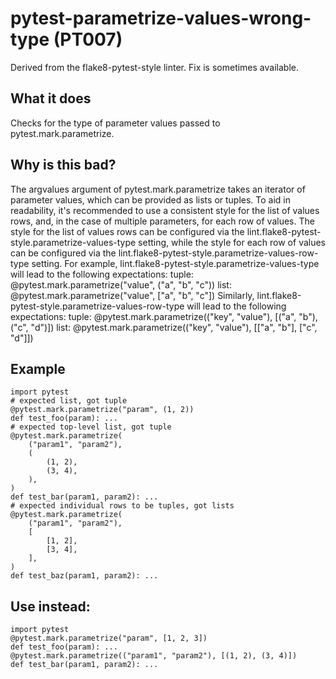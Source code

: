 # pytest-parametrize-values-wrong-type (PT007)
Derived from the flake8-pytest-style linter.
Fix is sometimes available.
## What it does
Checks for the type of parameter values passed to pytest.mark.parametrize.
## Why is this bad?
The argvalues argument of pytest.mark.parametrize takes an iterator of
parameter values, which can be provided as lists or tuples.
To aid in readability, it's recommended to use a consistent style for the
list of values rows, and, in the case of multiple parameters, for each row
of values.
The style for the list of values rows can be configured via the
lint.flake8-pytest-style.parametrize-values-type setting, while the
style for each row of values can be configured via the
lint.flake8-pytest-style.parametrize-values-row-type setting.
For example, lint.flake8-pytest-style.parametrize-values-type will lead to
the following expectations:
tuple: @pytest.mark.parametrize("value", ("a", "b", "c"))
list: @pytest.mark.parametrize("value", ["a", "b", "c"])
Similarly, lint.flake8-pytest-style.parametrize-values-row-type will lead to
the following expectations:
tuple: @pytest.mark.parametrize(("key", "value"), [("a", "b"), ("c", "d")])
list: @pytest.mark.parametrize(("key", "value"), [["a", "b"], ["c", "d"]])
## Example
```
import pytest
# expected list, got tuple
@pytest.mark.parametrize("param", (1, 2))
def test_foo(param): ...
# expected top-level list, got tuple
@pytest.mark.parametrize(
    ("param1", "param2"),
    (
        (1, 2),
        (3, 4),
    ),
)
def test_bar(param1, param2): ...
# expected individual rows to be tuples, got lists
@pytest.mark.parametrize(
    ("param1", "param2"),
    [
        [1, 2],
        [3, 4],
    ],
)
def test_baz(param1, param2): ...
```
## Use instead:
```
import pytest
@pytest.mark.parametrize("param", [1, 2, 3])
def test_foo(param): ...
@pytest.mark.parametrize(("param1", "param2"), [(1, 2), (3, 4)])
def test_bar(param1, param2): ...
```